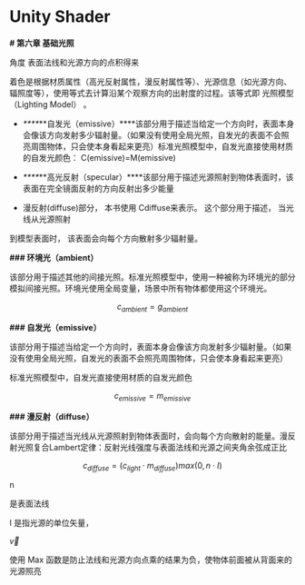 # Unity Shader

**\# 第六章 基础光照**

角度 表面法线和光源方向的点积得来

着色是根据材质属性（高光反射属性，漫反射属性等）、光源信息（如光源方向、辐照度等），使用等式去计算沿某个观察方向的出射度的过程。该等式即 光照模型（Lighting Model） 。

- _**\**_**自发光（emissive）\*\***该部分用于描述当给定一个方向时，表面本身会像该方向发射多少辐射量。（如果没有使用全局光照，自发光的表面不会照亮周围物体，只会使本身看起来更亮）标准光照模型中，自发光直接使用材质的自发光颜色： C\(emissive\)=M\(emissive\)

- _**\**_**高光反射（specular）\*\***该部分用于描述光源照射到物体表面时，该表面在完全镜面反射的方向反射出多少能量

- 漫反射\(diffuse\)部分， 本书使用 Cdiffuse来表示。 这个部分用于描述， 当光线从光源照射

到模型表面时， 该表面会向每个方向散射多少辐射量。

**\#\#\# 环境光（ambient）**

该部分用于描述其他的间接光照。标准光照模型中，使用一种被称为环境光的部分模拟间接光照。环境光使用全局变量，场景中所有物体都使用这个环境光。

$$c_{ambient}=g_{ambient}$$

**\#\#\# 自发光（emissive）**

该部分用于描述当给定一个方向时，表面本身会像该方向发射多少辐射量。（如果没有使用全局光照，自发光的表面不会照亮周围物体，只会使本身看起来更亮）

标准光照模型中，自发光直接使用材质的自发光颜色

$$c_{emissive}=m_{emissive}$$

**\#\#\# 漫反射（diffuse）**

该部分用于描述当光线从光源照射到物体表面时，会向每个方向散射的能量。漫反射光照复合Lambert定律：反射光线强度与表面法线和光源之间夹角余弦成正比

$$c_{diffuse}=(c_{light} \cdot m_{diffuse})max(0, n \cdot I)$$

n

是表面法线

I 是指光源的单位矢量，

$\vec{v}$

使用 Max 函数是防止法线和光源方向点乘的结果为负，使物体前面被从背面来的光源照亮

